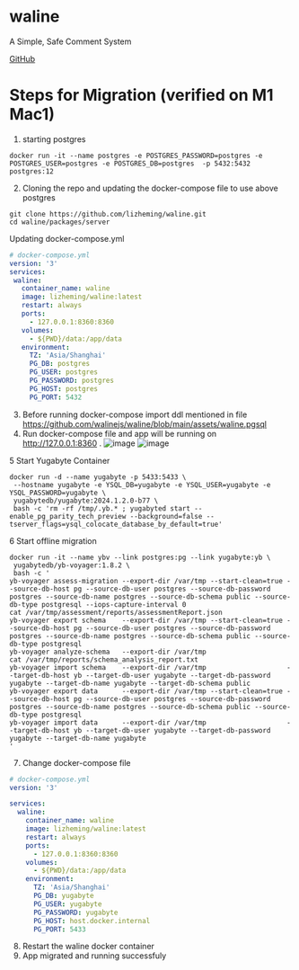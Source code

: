 # waline

A Simple, Safe Comment System

[GitHub](https://github.com/walinejs/waline)

# Steps for Migration (verified on M1 Mac1)
1. starting postgres
```
docker run -it --name postgres -e POSTGRES_PASSWORD=postgres -e POSTGRES_USER=postgres -e POSTGRES_DB=postgres  -p 5432:5432 postgres:12
```
2. Cloning the repo and updating the docker-compose file to use above postgres
```
git clone https://github.com/lizheming/waline.git
cd waline/packages/server
```
Updating docker-compose.yml
```yml
# docker-compose.yml
version: '3'
services:
 waline:
   container_name: waline
   image: lizheming/waline:latest
   restart: always
   ports:
     - 127.0.0.1:8360:8360
   volumes:
     - ${PWD}/data:/app/data
   environment:
     TZ: 'Asia/Shanghai'
     PG_DB: postgres
     PG_USER: postgres
     PG_PASSWORD: postgres
     PG_HOST: postgres
     PG_PORT: 5432

```
3. Before running docker-compose import ddl mentioned in file https://github.com/walinejs/waline/blob/main/assets/waline.pgsql
4. Run docker-compose file and app will be running on http://127.0.0.1:8360 .
![image](https://github.com/user-attachments/assets/f7fb15b1-f9ab-4a88-9e5b-b8948779ea6b)
![image](https://github.com/user-attachments/assets/8e46e49a-37ab-44b9-ac22-f84bf308dab3)

5 Start Yugabyte Container
```
docker run -d --name yugabyte -p 5433:5433 \
 --hostname yugabyte -e YSQL_DB=yugabyte -e YSQL_USER=yugabyte -e YSQL_PASSWORD=yugabyte \
 yugabytedb/yugabyte:2024.1.2.0-b77 \
 bash -c 'rm -rf /tmp/.yb.* ; yugabyted start --enable_pg_parity_tech_preview --background=false --tserver_flags=ysql_colocate_database_by_default=true'
```
6 Start offline migration
```
docker run -it --name ybv --link postgres:pg --link yugabyte:yb \
 yugabytedb/yb-voyager:1.8.2 \
 bash -c '
yb-voyager assess-migration --export-dir /var/tmp --start-clean=true --source-db-host pg --source-db-user postgres --source-db-password postgres --source-db-name postgres --source-db-schema public --source-db-type postgresql --iops-capture-interval 0
cat /var/tmp/assessment/reports/assessmentReport.json
yb-voyager export schema    --export-dir /var/tmp --start-clean=true --source-db-host pg --source-db-user postgres --source-db-password postgres --source-db-name postgres --source-db-schema public --source-db-type postgresql
yb-voyager analyze-schema   --export-dir /var/tmp
cat /var/tmp/reports/schema_analysis_report.txt
yb-voyager import schema    --export-dir /var/tmp                    --target-db-host yb --target-db-user yugabyte --target-db-password yugabyte --target-db-name yugabyte --target-db-schema public
yb-voyager export data      --export-dir /var/tmp --start-clean=true --source-db-host pg --source-db-user postgres --source-db-password postgres --source-db-name postgres --source-db-schema public --source-db-type postgresql
yb-voyager import data      --export-dir /var/tmp                    --target-db-host yb --target-db-user yugabyte --target-db-password yugabyte --target-db-name yugabyte
'
```
7. Change docker-compose file
```yml
# docker-compose.yml
version: '3'

services:
  waline:
    container_name: waline
    image: lizheming/waline:latest
    restart: always
    ports:
      - 127.0.0.1:8360:8360
    volumes:
      - ${PWD}/data:/app/data
    environment:
      TZ: 'Asia/Shanghai'
      PG_DB: yugabyte
      PG_USER: yugabyte
      PG_PASSWORD: yugabyte
      PG_HOST: host.docker.internal
      PG_PORT: 5433
```
8. Restart the waline docker container
9. App migrated and running successfuly 

   
